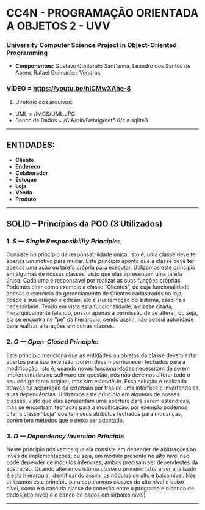 # **CC4N - PROGRAMAÇÃO ORIENTADA A OBJETOS 2 - UVV**
### **University Computer Science Project in Object-Oriented Programming**
 - __Componentes:__ Gustavo Contarato Sant'anna, Leandro dos Santos de Abreu, Rafael Guimarães Vendros

### VÍDEO = https://youtu.be/hICMwXAhe-8

1. Diretório dos arquivos:
 - UML = /IMGS/UML.JPG
 - Banco de Dados = /CiA/bin/Debug/net5.0/cia.sqlite3
 
---

## ENTIDADES:
* **Cliente**
* **Endereco**
* **Colaborador**
* **Estoque**
* **Loja**
* **Venda**
* **Produto**

---

## **SOLID – Princípios da POO** (3 Utilizados)

### 1.	_**S — Single Responsibility Principle:**_
Consiste no princípio da responsabilidade única, isto é, uma classe deve ter apenas um motivo para mudar. Este princípio aponta que a classe deve ter apenas uma ação ou tarefa própria para executar. 
Utilizamos este princípio em algumas de nossas classes, visto que elas apresentam uma tarefa única. Cada uma é responsável por realizar as suas funções próprias.
Podemos citar como exemplo a classe “Clientes”, de cuja funcionalidade apenas o exercício do gerenciamento de Clientes cadastrados na loja, desde a sua criação e edição, até a sua remoção do sistema, caso haja necessidade. 
Tendo em vista esta funcionalidade, a classe citada, hierarquicamente falando, possuí apenas a permissão de se alterar, ou seja, ela se encontra no “pé” da hierarquia, sendo assim, não possui autoridade para realizar alterações em outras classes. 

### 2.	_**O — Open-Closed Principle:**_
Este princípio menciona que as entidades ou objetos da classe devem estar abertos para sua extensão, porém devem permanecer fechados para a modificação, isto é, quando novas funcionalidades necessitam de serem implementadas no software em questão, nós não devemos alterar todo o seu código fonte original, mas sim estendê-lo. Essa solução é realizada através da separação da extensão por trás de uma interface e invertendo as suas dependências.
Utilizamos este princípio em algumas de nossas classes, visto que elas apresentam uma abertura para serem estendidas, mas se encontram fechadas para a modificação, por exemplo podemos citar a classe “Loja” que tem seus atributos fechados para mudanças, porém tem métodos que o deixa ser adaptado.

### 3.	_**D — Dependency Inversion Principle**_
Neste princípio nós vemos que ela consiste em depender de abstrações ao invés de implementações, ou seja, um módulo presente no alto nível não pode depender de módulos inferiores, ambos precisam ser dependentes da abstração. Quando alteramos isto na classe o primeiro fator a ser analisado é esta hierarquia, identificando assim, os nódulos de alto e baixo nível.
Nós utilizamos este princípio para separarmos classes de alto nível e baixo nível, como é o caso da classe de conexão entre o programa e o banco de dados(alto nível) e o banco de dados em si(baixo nível).

---
